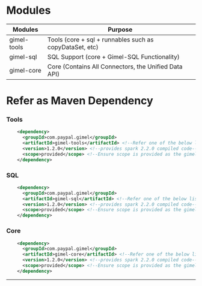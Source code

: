 
# Modules

| Modules | Purpose |
| -------- | -------- |
| gimel-tools | Tools (core + sql + runnables such as copyDataSet, etc) |
| gimel-sql | SQL Support (core + Gimel-SQL Functionality) |
| gimel-core | Core (Contains All Connectors, the Unified Data API) |

# Refer as Maven Dependency

### Tools
```xml
    <dependency>
      <groupId>com.paypal.gimel</groupId>
      <artifactId>gimel-tools</artifactId> <!--Refer one of the below listed 3 versions, depending on the required spark version -->
      <version>1.2.0</version> <!--provides spark 2.2.0 compiled code-->
      <scope>provided</scope> <!--Ensure scope is provided as the gimel libraries can be added at runtime-->
    </dependency>
```
### SQL
```xml
    <dependency>
      <groupId>com.paypal.gimel</groupId>
      <artifactId>gimel-sql</artifactId> <!--Refer one of the below listed 3 versions, depending on the required spark version -->
      <version>1.2.0</version> <!--provides spark 2.2.0 compiled code-->
      <scope>provided</scope> <!--Ensure scope is provided as the gimel libraries can be added at runtime-->
    </dependency>
```
### Core
```xml
    <dependency>
      <groupId>com.paypal.gimel</groupId>
      <artifactId>gimel-core</artifactId> <!--Refer one of the below listed 3 versions, depending on the required spark version -->
      <version>1.2.0</version> <!--provides spark 2.2.0 compiled code-->
      <scope>provided</scope> <!--Ensure scope is provided as the gimel libraries can be added at runtime-->
    </dependency>
```


--------------------------------------------------------------------------------------------------------------------

